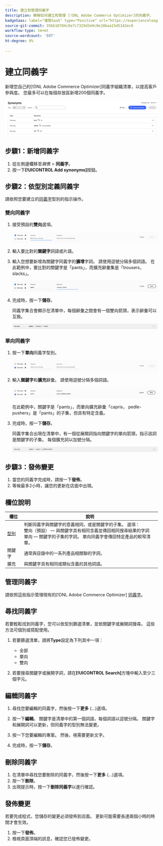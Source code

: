 ```yaml
---
title: 建立和管理同義字
description: 瞭解如何建立和管理 [!DNL Adobe Commerce Optimizer]的同義字。
badgeSaas: label="僅限SaaS" type="Positive" url="https://experienceleague.adobe.com/en/docs/commerce/user-guides/product-solutions" tooltip="僅適用於Adobe Commerce as a Cloud Service和Adobe Commerce Optimizer專案(Adobe管理的SaaS基礎結構)。"
source-git-commit: 356b10704c9e7c7329d3e9c0e10baa15d5142ec0
workflow-type: tm+mt
source-wordcount: '597'
ht-degree: 0%

---
```


# 建立同義字

新增您自己的[!DNL Adobe Commerce Optimizer]同義字組織清單，以提高客戶參與度。 您最多可以在每個存放區新增200個同義字。

![同義字Workspace](../../assets/synonym-workspace.png)

## 步驟1：新增同義字

1. 從左側邊欄移至&#x200B;_銷售_ > **同義字**。
1. 按一下&#x200B;**[!UICONTROL Add synonyms]**&#x200B;按鈕。

## 步驟2：依型別定義同義字

請依照您要建立的[同義字](type.md)型別的指示操作。

### 雙向同義字

1. 接受預設的&#x200B;**雙向**&#x200B;選項。

   ![新增雙向同義字](../../assets/synonym-add-two-way.png)

1. 輸入要比對的&#x200B;**關鍵字**&#x200B;詞語或片語。
1. 輸入您想要新增為關鍵字同義字的&#x200B;**擴增**字詞。 請使用逗號分隔多個詞語。
在此範例中，要比對的關鍵字是「pants」，而擴充辭彙集是「trousers， slacks」。

   ![雙向同義字範例](../../assets/synonym-add-two-way-example.png)

1. 完成時，按一下&#x200B;**儲存**。

   同義字集合會顯示在清單中，每個辭彙之間會有一個雙向箭頭，表示辭彙可以互換。

   ![雙向同義字](../../assets/synonym-two-way.png)

### 單向同義字

1. 按一下&#x200B;**單向**&#x200B;同義字型別。

   ![新增單向同義字](../../assets/synonym-add-one-way.png)

1. 輸入&#x200B;**關鍵字**&#x200B;和&#x200B;**擴充**&#x200B;辭彙。 請使用逗號分隔多個詞語。

   ![單向同義字範例](../../assets/synonym-add-one-way-example.png)

   在此範例中，關鍵字是「pants」，而單向擴充辭彙「capris， pedle-pushers」是「pants」的子集，但具有特定含義。

1. 完成時，按一下&#x200B;**儲存**。

   同義字集合出現在清單中，有一個從展開詞指向關鍵字的單向箭頭，指示該詞是關鍵字的子集。 每個擴充詞以加號分隔。

   ![單向同義字](../../assets/synonym-one-way.png)

## 步驟3：發佈變更

1. 當您的同義字完成時，請按一下&#x200B;**發佈**。
1. 等候最多2小時，讓您的更新在店面中出現。

## 欄位說明

| 欄位 | 說明 |
|--- |--- |
| [型別](type.md) | 判斷同義字與關鍵字的意義相同，或是關鍵字的子集。 選項：<br />雙向（預設） — 與關鍵字具有相同含義並傳回相同搜尋結果的字詞<br />單向 — 關鍵字的子集的字詞。 單向同義字會傳回特定產品的較窄清單。 |
| 關鍵字 | 通常與目錄中的一系列產品相關聯的字詞。 |
| 擴充 | 與關鍵字具有相同或類似含義的其他詞語。 |

## 管理同義字

請依照這些指示管理現有的[!DNL Adobe Commerce Optimizer] [同義字](overview.md)。

## 尋找同義字

若要輕鬆找到同義字，您可以依型別篩選清單，並依關鍵字或展開詞搜尋。 這些方法可個別或搭配使用。

1. 若要篩選清單，請將&#x200B;**Type**&#x200B;設定為下列其中一項：

   - 全部
   - 單向
   - 雙向

1. 若要搜尋關鍵字或展開字詞，請在&#x200B;**[!UICONTROL Search]**&#x200B;方塊中輸入至少三個字元。

## 編輯同義字

1. 尋找您要編輯的同義字，然後按一下&#x200B;**更多** (...)選項。

1. 按一下&#x200B;**編輯**。
關鍵字是清單中的第一個詞語，每個詞語以逗號分隔。 關鍵字和展開詞可以更新，但同義字的型別無法變更。
1. 按一下您要編輯的專案。 然後，視需要更新文字。

1. 完成時，按一下&#x200B;**儲存**。

## 刪除同義字

1. 在清單中尋找您要刪除的同義字，然後按一下&#x200B;**更多** (...)選項。
1. 按一下&#x200B;**刪除**。
1. 出現提示時，按一下&#x200B;**刪除同義字**&#x200B;以進行確認。

## 發佈變更

若要完成程式，您儲存的變更必須發佈到店面。 更新可能需要長達兩個小時的時間才會生效。

1. 按一下&#x200B;**發佈**。
1. 檢視頁面頂端的訊息，確認您已發佈變更。
